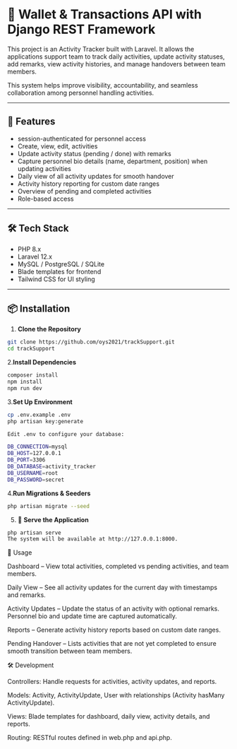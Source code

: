 # 📝 Wallet & Transactions API with Django REST Framework

This project is an Activity Tracker built with Laravel. It allows the applications support team to track daily activities, update activity statuses, add remarks, view activity histories, and manage handovers between team members.

This system helps improve visibility, accountability, and seamless collaboration among personnel handling activities.

---

## 🚀 Features

-   session-authenticated  for personnel access
- Create, view, edit,  activities
- Update activity status (pending / done) with remarks
- Capture personnel bio details (name, department, position) when updating activities
- Daily view of all activity updates for smooth handover
- Activity history reporting for custom date ranges
- Overview of pending and completed activities
- Role-based access 

---

## 🛠 Tech Stack

- PHP 8.x
- Laravel 12.x
- MySQL / PostgreSQL / SQLite
- Blade templates for frontend
- Tailwind CSS for UI styling 


---



## 📦 Installation

1. **Clone the Repository**

```bash
git clone https://github.com/oys2021/trackSupport.git
cd trackSupport

```


2.**Install Dependencies**
```bash
composer install
npm install
npm run dev

```

3.**Set Up Environment**
```bash
cp .env.example .env
php artisan key:generate

Edit .env to configure your database:

DB_CONNECTION=mysql
DB_HOST=127.0.0.1
DB_PORT=3306
DB_DATABASE=activity_tracker
DB_USERNAME=root
DB_PASSWORD=secret

```

4.**Run Migrations & Seeders**
```bash
php artisan migrate --seed
```

5. 📘 **Serve the Application**
```bash
php artisan serve
The system will be available at http://127.0.0.1:8000.
```

📖 Usage

Dashboard – View total activities, completed vs pending activities, and team members.

Daily View – See all activity updates for the current day with timestamps and remarks.

Activity Updates – Update the status of an activity with optional remarks. Personnel bio and update time are captured automatically.

Reports – Generate activity history reports based on custom date ranges.

Pending Handover – Lists activities that are not yet completed to ensure smooth transition between team members.


🛠 Development

Controllers: Handle requests for activities, activity updates, and reports.

Models: Activity, ActivityUpdate, User with relationships (Activity hasMany ActivityUpdate).

Views: Blade templates for dashboard, daily view, activity details, and reports.

Routing: RESTful routes defined in web.php and api.php.


